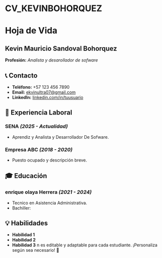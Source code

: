 # CV_KEVINBOHORQUEZ
# Hoja de Vida

## Kevin Mauricio Sandoval Bohorquez
**Profesión:** _Analista y desarollador de sofware_

## 📞 Contacto
- **Teléfono:** +57 123 456 7890
- **Email:** [ekvinultra07@gmail.com](kevinultra07@gmail.com)
- **LinkedIn:** [linkedin.com/in/tuusuario](https://linkedin.com/in/tuusuario)

## 🏢 Experiencia Laboral
### **SENA** _(2025 - Actualidad)_
- Aprendiz y Analista y Desarrollador De Sofware.

### **Empresa ABC** _(2018 - 2020)_
- Puesto ocupado y descripción breve.

## 🎓 Educación
### **enrique olaya Herrera** _(2021 - 2024)_
- Tecnico en Asistencia Administrativa.
- Bachiller:

## 💡 Habilidades
- **Habilidad 1**
- **Habilidad 2**
- **Habilidad 3**
n es editable y adaptable para cada estudiante. ¡Personaliza según sea necesario! 🎯

